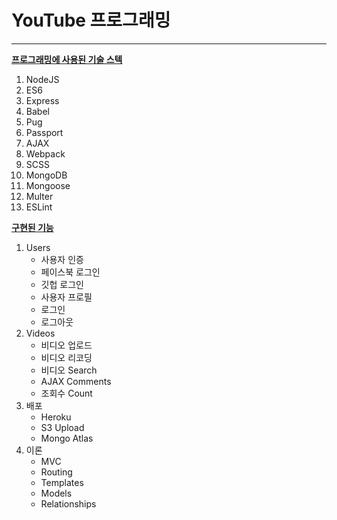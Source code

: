 # YouTube 프로그래밍

--------------

<u>**프로그래밍에 사용된 기술 스텍**</u>

1. NodeJS
2. ES6
3. Express
4. Babel
5. Pug
6. Passport
7. AJAX
8. Webpack
9. SCSS
10. MongoDB
11. Mongoose
12. Multer
13. ESLint



<u>**구현된 기능**</u>

1. Users
   - 사용자 인증
   - 페이스북 로그인
   - 깃헙 로그인
   - 사용자 프로필
   - 로그인
   - 로그아웃
2. Videos
   - 비디오 업로드
   - 비디오 리코딩
   - 비디오 Search
   - AJAX Comments
   - 조회수 Count
3. 배포
   - Heroku
   - S3 Upload
   - Mongo Atlas
4. 이론
   - MVC
   - Routing
   - Templates
   - Models
   - Relationships

